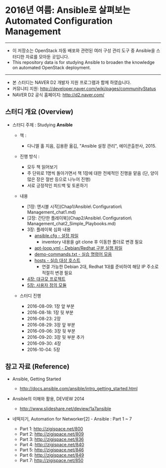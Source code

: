 # 2016년 여름: Ansible로 살펴보는 Automated Configuration Management

*****************************************************************

* 이 저장소는 OpenStack 자동 배포와 관련된 여러 구성 관리 도구 중
  Ansible을 스터디한 자료를 모아둔 곳입니다.
* This repository data is for studying Ansible to broaden the
  knowledge on automated OpenStack deployment.

*****************************************************************

* 본 스터디는 NAVER D2 개발자 지원 프로그램과 함께 하였습니다.
 * 커뮤니티 지원: http://developer.naver.com/wiki/pages/communityStatus
 * NAVER D2 공식 홈페이지: http://d2.naver.com/

## 스터디 개요 (Overview)

* 스터디 주제 : Studying __Ansible__

  * 책 :
    * 다니엘 홀 지음, 김용환 옮김, "Ansible 설정 관리", 에이콘출판사, 2015.

  * 진행 방식 :
    * 모두 책 읽어보기
    * 주 단위로 1명씩 돌아가면서 책 1장에 대한 전체적인 진행을 맡음
     (단, 양이 많은 장은 절반 등으로 나누어 진행)
    * 서로 긍정적인 피드백 및 토론하기

  * 내용
    * [1장: 앤시블 시작](Chap1/Ansible\ Configuration\ Management_chat1.md)
    * [2장: 간단한 플레이북](Chap2/Ansible\ Configuration\ Management_chat2_Simple_Playbooks.md)
    * 3장: 플레이북 심화 내용
      * [ansible.cfg - 설정 파일](Chap3-peter/ansible.cfg)
        * inventory 내용을 git clone 후 이동한 폴더로 변경 필요
      * [apt-loop.yml - Debian/Redhat 구분 실행 파일](Chap3-peter/apt-loop.yml)
      * [demo-commands.txt - 실습 명령어 모음](Chap3-peter/demo-commands.txt)
      * [hosts - 실습 대상 호스트](Chap3-peter/hosts)
        * 연결 가능한 Debian 2대, Redhat 1대를 준비하여 해당 IP 주소로 적절히 변경 필요
    * [4장: 대규모 프로젝트](Chap4/Chapter4_Large_Project.md)
    * [5장: 사용자 정의 모듈](Chap5/Chapter5_Custom_Modules.md)

  * 스터디 진행
    * 2016-08-09: 1장 앞 부분
    * 2016-08-18: 1장 뒷 부분
    * 2016-08-23: 2장
    * 2016-08-29: 3장 앞 부분
    * 2016-09-06: 3장 뒷 부분
    * 2016-09-20: 3장 뒷 부분 추가
    * 2016-09-30: 4장
    * 2016-10-04: 5장


## 참고 자료 (Reference)

* Ansible, Getting Started
  * http://docs.ansible.com/ansible/intro_getting_started.html

* Ansible의 이해와 활용, DEVIEW 2014
  * http://www.slideshare.net/deview/1a7ansible

* 네떡지기, Automation for Networker[2] - Ansible : Part 1 ~ 7
  * Part 1: http://zigispace.net/800
  * Part 2: http://zigispace.net/809
  * Part 3: http://zigispace.net/836
  * Part 4: http://zigispace.net/840
  * Part 5: http://zigispace.net/846
  * Part 6: http://zigispace.net/849
  * Part 7: http://zigispace.net/850
